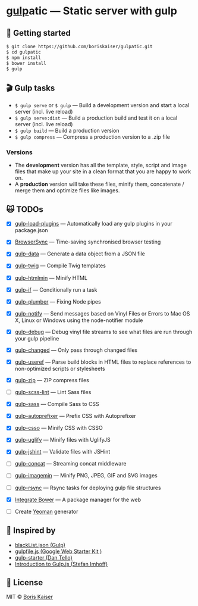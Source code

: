 # [gulp](http://gulpjs.com)atic — Static server with gulp


## :rocket: Getting started
```bash
$ git clone https://github.com/boriskaiser/gulpatic.git
$ cd gulpatic
$ npm install
$ bower install
$ gulp
```

## :clapper: Gulp tasks
- `$ gulp serve` or `$ gulp` — Build a development version and start a local server (incl. live reload)
- `$ gulp serve:dist` — Build a production build and test it on a local server (incl. live reload)
- `$ gulp build` — Build a production version
- `$ gulp compress` — Compress a production version to a .zip file

### Versions
- The **development** version has all the template, style, script and image files that make up your site in a clean format that you are happy to work on.
- A **production** version will take these files, minify them, concatenate / merge them and optimize files like images.

## :scream_cat: TODOs
- [x] [gulp-load-plugins](https://github.com/jackfranklin/gulp-load-plugins) — Automatically load any gulp plugins in your package.json
- [x] [BrowserSync](https://github.com/BrowserSync/browser-sync) — Time-saving synchronised browser testing
- [x] [gulp-data](https://github.com/colynb/gulp-data) — Generate a data object from a JSON file
- [x] [gulp-twig](https://github.com/zimmen/gulp-twig) — Compile Twig templates
- [x] [gulp-htmlmin](https://github.com/jonschlinkert/gulp-htmlmin) — Minify HTML
- [x] [gulp-if](https://github.com/robrich/gulp-if) — Conditionally run a task
- [x] [gulp-plumber](https://github.com/floatdrop/gulp-plumber) — Fixing Node pipes
- [x] [gulp-notify](https://github.com/mikaelbr/gulp-notify) — Send messages based on Vinyl Files or Errors to Mac OS X, Linux or Windows using the node-notifier module
- [x] [gulp-debug](https://github.com/sindresorhus/gulp-debug) — Debug vinyl file streams to see what files are run through your gulp pipeline
- [x] [gulp-changed](https://github.com/sindresorhus/gulp-changed) — Only pass through changed files
- [x] [gulp-useref](https://github.com/jonkemp/gulp-useref) — Parse build blocks in HTML files to replace references to non-optimized scripts or stylesheets
- [x] [gulp-zip](https://github.com/sindresorhus/gulp-zip) — ZIP compress files
- [ ] [gulp-scss-lint](https://github.com/juanfran/gulp-scss-lint) — Lint Sass files
- [x] [gulp-sass](https://github.com/dlmanning/gulp-sass) — Compile Sass to CSS
- [x] [gulp-autoprefixer](https://github.com/sindresorhus/gulp-autoprefixer) — Prefix CSS with Autoprefixer
- [x] [gulp-csso](https://github.com/ben-eb/gulp-csso) — Minify CSS with CSSO
- [x] [gulp-uglify](https://github.com/terinjokes/gulp-uglify) — Minify files with UglifyJS
- [x] [gulp-jshint](https://github.com/spalger/gulp-jshint) — Validate files with JSHint
- [ ] [gulp-concat](https://github.com/wearefractal/gulp-concat) — Streaming concat middleware
- [ ] [gulp-imagemin](https://github.com/sindresorhus/gulp-imagemin) — Minify PNG, JPEG, GIF and SVG images
- [ ] [gulp-rsync](https://github.com/jerrysu/gulp-rsync) — Rsync tasks for deploying gulp file structures
- [x] [Integrate Bower](https://github.com/bower/bower) — A package manager for the web
- [ ] Create [Yeoman](http://yeoman.io/) generator


## :raised_hands: Inspired by
- [blackList.json (Gulp)](https://github.com/gulpjs/plugins/blob/master/src/blackList.json)
- [gulpfile.js (Google Web Starter Kit )](https://github.com/google/web-starter-kit/blob/master/gulpfile.js)
- [gulp-starter (Dan Tello)](https://github.com/greypants/gulp-starter)
- [Introduction to Gulp.js (Stefan Imhoff)](http://stefanimhoff.de/2014/gulp-tutorial-1-intro-setup/)


## :beers: License
MIT © [Boris Kaiser](http://boriskaiser.com)
